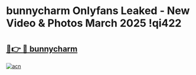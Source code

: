 # bunnycharm Onlyfans Leaked - New Video & Photos March 2025 !qi422

# <h2><a href="https://2kqfvj.iuczelnia.edu.pl?title=bunnycharm&ref=qi422">🔗👉 🔴 bunnycharm</a></h2>

[![acn](https://github.com/user-attachments/assets/0f9c940e-d8b0-45ae-aac7-cd30a18b3e1c)](https://2kqfvj.iuczelnia.edu.pl?title=bunnycharm&ref=qi422)

